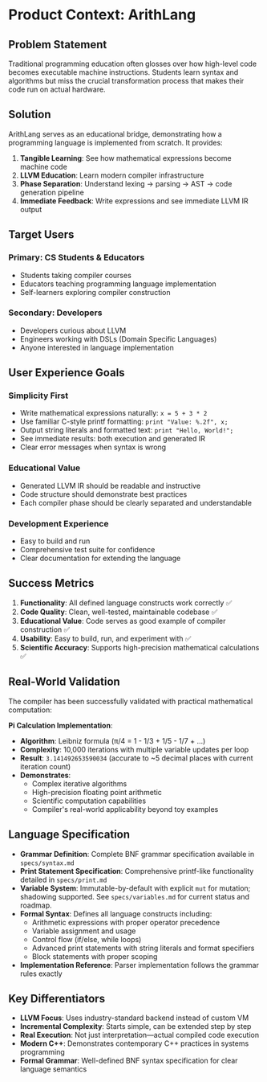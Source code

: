 # Product Context: ArithLang

## Problem Statement
Traditional programming education often glosses over how high-level code becomes executable machine instructions. Students learn syntax and algorithms but miss the crucial transformation process that makes their code run on actual hardware.

## Solution
ArithLang serves as an educational bridge, demonstrating how a programming language is implemented from scratch. It provides:

1. **Tangible Learning**: See how mathematical expressions become machine code
2. **LLVM Education**: Learn modern compiler infrastructure
3. **Phase Separation**: Understand lexing → parsing → AST → code generation pipeline
4. **Immediate Feedback**: Write expressions and see immediate LLVM IR output

## Target Users

### Primary: CS Students & Educators
- Students taking compiler courses
- Educators teaching programming language implementation
- Self-learners exploring compiler construction

### Secondary: Developers
- Developers curious about LLVM
- Engineers working with DSLs (Domain Specific Languages)
- Anyone interested in language implementation

## User Experience Goals

### Simplicity First
- Write mathematical expressions naturally: `x = 5 + 3 * 2`
- Use familiar C-style printf formatting: `print "Value: %.2f", x;`
- Output string literals and formatted text: `print "Hello, World!";`
- See immediate results: both execution and generated IR
- Clear error messages when syntax is wrong

### Educational Value
- Generated LLVM IR should be readable and instructive
- Code structure should demonstrate best practices
- Each compiler phase should be clearly separated and understandable

### Development Experience
- Easy to build and run
- Comprehensive test suite for confidence
- Clear documentation for extending the language

## Success Metrics
1. **Functionality**: All defined language constructs work correctly ✅
2. **Code Quality**: Clean, well-tested, maintainable codebase ✅
3. **Educational Value**: Code serves as good example of compiler construction ✅
4. **Usability**: Easy to build, run, and experiment with ✅
5. **Scientific Accuracy**: Supports high-precision mathematical calculations ✅

## Real-World Validation
The compiler has been successfully validated with practical mathematical computation:

**Pi Calculation Implementation**:
- **Algorithm**: Leibniz formula (π/4 = 1 - 1/3 + 1/5 - 1/7 + ...)
- **Complexity**: 10,000 iterations with multiple variable updates per loop
- **Result**: `3.141492653590034` (accurate to ~5 decimal places with current iteration count)
- **Demonstrates**: 
  - Complex iterative algorithms
  - High-precision floating point arithmetic
  - Scientific computation capabilities
  - Compiler's real-world applicability beyond toy examples

## Language Specification
- **Grammar Definition**: Complete BNF grammar specification available in `specs/syntax.md`
- **Print Statement Specification**: Comprehensive printf-like functionality detailed in `specs/print.md`
- **Variable System**: Immutable-by-default with explicit `mut` for mutation; shadowing supported. See `specs/variables.md` for current status and roadmap.
- **Formal Syntax**: Defines all language constructs including:
  - Arithmetic expressions with proper operator precedence
  - Variable assignment and usage
  - Control flow (if/else, while loops)
  - Advanced print statements with string literals and format specifiers
  - Block statements with proper scoping
- **Implementation Reference**: Parser implementation follows the grammar rules exactly

## Key Differentiators
- **LLVM Focus**: Uses industry-standard backend instead of custom VM
- **Incremental Complexity**: Starts simple, can be extended step by step
- **Real Execution**: Not just interpretation—actual compiled code execution
- **Modern C++**: Demonstrates contemporary C++ practices in systems programming
- **Formal Grammar**: Well-defined BNF syntax specification for clear language semantics
